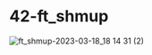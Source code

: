 # 42-ft_shmup

![ft_shmup-2023-03-18_18 14 31 (2)](https://user-images.githubusercontent.com/96736158/226122732-a15a2ab4-dfc9-49b5-843b-2401ce0879e2.gif)
